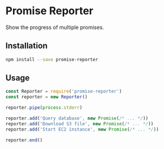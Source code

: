 # Promise Reporter

Show the progress of multiple promises.

## Installation

```sh
npm install --save promise-reporter
```

## Usage

```js
const Reporter = require('promise-reporter')
const reporter = new Reporter()

reporter.pipe(process.stderr)

reporter.add('Query database', new Promise(/* ... */))
reporter.add('Download S3 file', new Promise(/* ... */))
reporter.add('Start EC2 instance', new Promise(/* ... */))

reporter.end()
```

